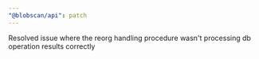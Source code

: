 ```yaml
---
"@blobscan/api": patch
---
```


Resolved issue where the reorg handling procedure wasn't processing db operation results correctly
